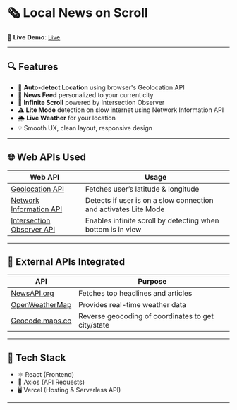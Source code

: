 # 🗞️ Local News on Scroll

🚀 **Live Demo**: [Live](https://tap-sooty.vercel.app/)

---

## 🔍 Features

- 📍 **Auto-detect Location** using browser's Geolocation API
- 📰 **News Feed** personalized to your current city
- 🔁 **Infinite Scroll** powered by Intersection Observer
- ⚠️ **Lite Mode** detection on slow internet using Network Information API
- 🌦️ **Live Weather** for your location
- 💡 Smooth UX, clean layout, responsive design

---

## 🌐 Web APIs Used

| Web API | Usage |
|--------|-------|
| [Geolocation API](https://developer.mozilla.org/en-US/docs/Web/API/Geolocation_API) | Fetches user’s latitude & longitude |
| [Network Information API](https://developer.mozilla.org/en-US/docs/Web/API/Network_Information_API) | Detects if user is on a slow connection and activates Lite Mode |
| [Intersection Observer API](https://developer.mozilla.org/en-US/docs/Web/API/Intersection_Observer_API) | Enables infinite scroll by detecting when bottom is in view |

---

## 🔗 External APIs Integrated

| API | Purpose |
|-----|---------|
| [NewsAPI.org](https://newsapi.org/) | Fetches top headlines and articles |
| [OpenWeatherMap](https://openweathermap.org/) | Provides real-time weather data |
| [Geocode.maps.co](https://geocode.maps.co/reverse) | Reverse geocoding of coordinates to get city/state |

---

## 🧰 Tech Stack

- ⚛️ React (Frontend)
- 📡 Axios (API Requests)
- 🖥️ Vercel (Hosting & Serverless API)

---
